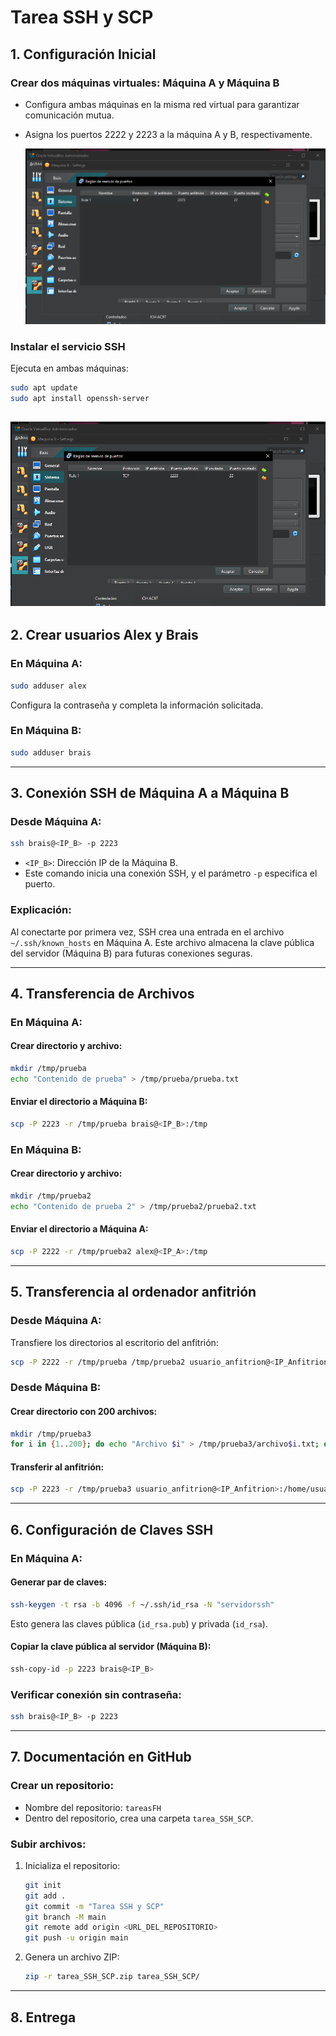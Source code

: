 # Tarea SSH y SCP

## **1. Configuración Inicial**

### Crear dos máquinas virtuales: Máquina A y Máquina B
- Configura ambas máquinas en la misma red virtual para garantizar comunicación mutua.
- Asigna los puertos 2222 y 2223 a la máquina A y B, respectivamente.

  ![photo](imagenes/Captura1.png)

### Instalar el servicio SSH
Ejecuta en ambas máquinas:
```bash
sudo apt update
sudo apt install openssh-server
```
  ![photo](imagenes/Captura1.png)
---

## **2. Crear usuarios Alex y Brais**

### En Máquina A:
```bash
sudo adduser alex
```
Configura la contraseña y completa la información solicitada.

### En Máquina B:
```bash
sudo adduser brais
```

---

## **3. Conexión SSH de Máquina A a Máquina B**

### Desde Máquina A:
```bash
ssh brais@<IP_B> -p 2223
```
- `<IP_B>`: Dirección IP de la Máquina B.
- Este comando inicia una conexión SSH, y el parámetro `-p` especifica el puerto.

### Explicación:
Al conectarte por primera vez, SSH crea una entrada en el archivo `~/.ssh/known_hosts` en Máquina A. Este archivo almacena la clave pública del servidor (Máquina B) para futuras conexiones seguras.

---

## **4. Transferencia de Archivos**

### En Máquina A:
#### Crear directorio y archivo:
```bash
mkdir /tmp/prueba
echo "Contenido de prueba" > /tmp/prueba/prueba.txt
```
#### Enviar el directorio a Máquina B:
```bash
scp -P 2223 -r /tmp/prueba brais@<IP_B>:/tmp
```

### En Máquina B:
#### Crear directorio y archivo:
```bash
mkdir /tmp/prueba2
echo "Contenido de prueba 2" > /tmp/prueba2/prueba2.txt
```
#### Enviar el directorio a Máquina A:
```bash
scp -P 2222 -r /tmp/prueba2 alex@<IP_A>:/tmp
```

---

## **5. Transferencia al ordenador anfitrión**

### Desde Máquina A:
Transfiere los directorios al escritorio del anfitrión:
```bash
scp -P 2222 -r /tmp/prueba /tmp/prueba2 usuario_anfitrion@<IP_Anfitrion>:/home/usuario_anfitrion/Escritorio
```

### Desde Máquina B:
#### Crear directorio con 200 archivos:
```bash
mkdir /tmp/prueba3
for i in {1..200}; do echo "Archivo $i" > /tmp/prueba3/archivo$i.txt; done
```
#### Transferir al anfitrión:
```bash
scp -P 2223 -r /tmp/prueba3 usuario_anfitrion@<IP_Anfitrion>:/home/usuario_anfitrion/Escritorio
```

---

## **6. Configuración de Claves SSH**

### En Máquina A:
#### Generar par de claves:
```bash
ssh-keygen -t rsa -b 4096 -f ~/.ssh/id_rsa -N "servidorssh"
```
Esto genera las claves pública (`id_rsa.pub`) y privada (`id_rsa`).

#### Copiar la clave pública al servidor (Máquina B):
```bash
ssh-copy-id -p 2223 brais@<IP_B>
```

### Verificar conexión sin contraseña:
```bash
ssh brais@<IP_B> -p 2223
```

---

## **7. Documentación en GitHub**

### Crear un repositorio:
- Nombre del repositorio: `tareasFH`
- Dentro del repositorio, crea una carpeta `tarea_SSH_SCP`.

### Subir archivos:
1. Inicializa el repositorio:
   ```bash
   git init
   git add .
   git commit -m "Tarea SSH y SCP"
   git branch -M main
   git remote add origin <URL_DEL_REPOSITORIO>
   git push -u origin main
   ```

2. Genera un archivo ZIP:
   ```bash
   zip -r tarea_SSH_SCP.zip tarea_SSH_SCP/
   ```

---

## **8. Entrega**


